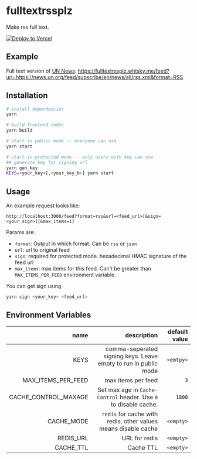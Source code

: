 # fulltextrssplz

Make rss full text.

[![Deploy to Vercel](https://vercel.com//button)](https://vercel.com/import/project?template=https://github.com/whtsky/fulltextrssplz)

## Example

Full text version of [UN News](https://news.un.org/feed/subscribe/en/news/all/rss.xml): https://fulltextrssplz.whtsky.me/feed?url=https://news.un.org/feed/subscribe/en/news/all/rss.xml&format=RSS

## Installation

```bash
# install dependencies
yarn

# build frontend codes
yarn build

# start in public mode -- everyone can use
yarn start

# start in protected mode -- only users with key can use
## generate key for signing url
yarn gen_key
KEYS=<your_key>[,<your_key_b>] yarn start
```

## Usage

An example request looks like:

```
http://localhost:3000/feed?format=rss&url=<feed_url>[&sign=<your_sign>][&max_items=1]
```

Params are:

- `format`: Output in which format. Can be `rss` or `json`
- `url`: url to original feed
- `sign`: required for protected mode. hexadecimal HMAC signature of the feed url
- `max_items`: max items for this feed. Can't be greater than `MAX_ITEMS_PER_FEED` environment variable.

You can get sign using

```bash
yarn sign <your_key> <feed_url>
```

## Environment Variables

|                 name |                                                      description | default value |
| -------------------: | ---------------------------------------------------------------: | ------------: |
|                 KEYS |  comma-seperated signing keys. Leave empty to run in public mode |     `<emtpy>` |
|   MAX_ITEMS_PER_FEED |                                               max items per feed |           `3` |
| CACHE_CONTROL_MAXAGE | Set max age in `Cache-Control` header. Use `0` to disable cache. |        `1800` |
|           CACHE_MODE |   `redis` for cache with redis, other values means disable cache |     `<empty>` |
|            REDIS_URL |                                                    URL for redis |     `<empty>` |
|            CACHE_TTL |                                                        Cache TTL |     `<empty>` |
